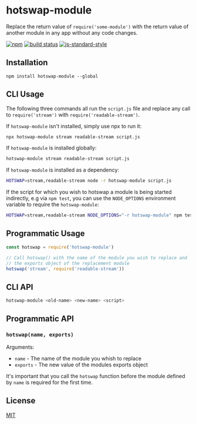 # hotswap-module

Replace the return value of `require('some-module')` with the return
value of another module in any app without any code changes.

[![npm](https://img.shields.io/npm/v/hotswap-module.svg)](https://www.npmjs.com/package/hotswap-module)
[![build status](https://travis-ci.org/watson/hotswap-module.svg?branch=master)](https://travis-ci.org/watson/hotswap-module)
[![js-standard-style](https://img.shields.io/badge/code%20style-standard-brightgreen.svg?style=flat)](https://github.com/feross/standard)

## Installation

```
npm install hotswap-module --global
```

## CLI Usage

The following three commands all run the `script.js` file and replace
any call to `require('stream')` with `require('readable-stream')`.

If `hotswap-module` isn't installed, simply use npx to run it:

```sh
npx hotswap-module stream readable-stream script.js
```

If `hotswap-module` is installed globally:

```sh
hotswap-module stream readable-stream script.js
```

If `hotswap-module` is installed as a dependency:

```sh
HOTSWAP=stream,readable-stream node -r hotswap-module script.js
```

If the script for which you wish to hotswap a module is being started
indirectly, e.g via `npm test`, you can use the `NODE_OPTIONS`
environment variable to require the `hotswap-module`:

```sh
HOTSWAP=stream,readable-stream NODE_OPTIONS="-r hotswap-module" npm test
```

## Programmatic Usage

```js
const hotswap = require('hotswap-module')

// Call hotswap() with the name of the module you wish to replace and
// the exports object of the replacement module
hotswap('stream', require('readable-stream'))
```

## CLI API

```sh
hotswap-module <old-name> <new-name> <script>
```

## Programmatic API

### `hotswap(name, exports)`

Arguments:

- `name` - The name of the module you whish to replace
- `exports` - The new value of the modules exports object

It's important that you call the `hotswap` function before the module
defined by `name` is required for the first time.

## License

[MIT](https://github.com/watson/hotswap-module/blob/master/LICENSE)
